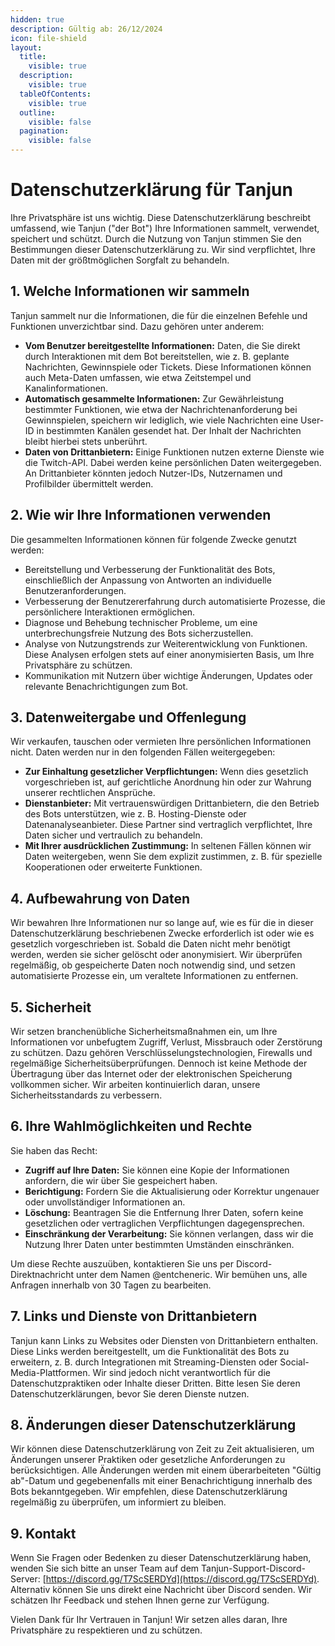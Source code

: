 ```yaml
---
hidden: true
description: Gültig ab: 26/12/2024
icon: file-shield
layout:
  title:
    visible: true
  description:
    visible: true
  tableOfContents:
    visible: true
  outline:
    visible: false
  pagination:
    visible: false
---
```



# Datenschutzerklärung für Tanjun

Ihre Privatsphäre ist uns wichtig. Diese Datenschutzerklärung beschreibt umfassend, wie Tanjun ("der Bot") Ihre Informationen sammelt, verwendet, speichert und schützt. Durch die Nutzung von Tanjun stimmen Sie den Bestimmungen dieser Datenschutzerklärung zu. Wir sind verpflichtet, Ihre Daten mit der größtmöglichen Sorgfalt zu behandeln.

## 1. Welche Informationen wir sammeln

Tanjun sammelt nur die Informationen, die für die einzelnen Befehle und Funktionen unverzichtbar sind. Dazu gehören unter anderem:

- **Vom Benutzer bereitgestellte Informationen:** Daten, die Sie direkt durch Interaktionen mit dem Bot bereitstellen, wie z. B. geplante Nachrichten, Gewinnspiele oder Tickets. Diese Informationen können auch Meta-Daten umfassen, wie etwa Zeitstempel und Kanalinformationen.
- **Automatisch gesammelte Informationen:** Zur Gewährleistung bestimmter Funktionen, wie etwa der Nachrichtenanforderung bei Gewinnspielen, speichern wir lediglich, wie viele Nachrichten eine User-ID in bestimmten Kanälen gesendet hat. Der Inhalt der Nachrichten bleibt hierbei stets unberührt.
- **Daten von Drittanbietern:** Einige Funktionen nutzen externe Dienste wie die Twitch-API. Dabei werden keine persönlichen Daten weitergegeben. An Drittanbieter könnten jedoch Nutzer-IDs, Nutzernamen und Profilbilder übermittelt werden.

## 2. Wie wir Ihre Informationen verwenden

Die gesammelten Informationen können für folgende Zwecke genutzt werden:

- Bereitstellung und Verbesserung der Funktionalität des Bots, einschließlich der Anpassung von Antworten an individuelle Benutzeranforderungen.
- Verbesserung der Benutzererfahrung durch automatisierte Prozesse, die persönlichere Interaktionen ermöglichen.
- Diagnose und Behebung technischer Probleme, um eine unterbrechungsfreie Nutzung des Bots sicherzustellen.
- Analyse von Nutzungstrends zur Weiterentwicklung von Funktionen. Diese Analysen erfolgen stets auf einer anonymisierten Basis, um Ihre Privatsphäre zu schützen.
- Kommunikation mit Nutzern über wichtige Änderungen, Updates oder relevante Benachrichtigungen zum Bot.

## 3. Datenweitergabe und Offenlegung

Wir verkaufen, tauschen oder vermieten Ihre persönlichen Informationen nicht. Daten werden nur in den folgenden Fällen weitergegeben:

- **Zur Einhaltung gesetzlicher Verpflichtungen:** Wenn dies gesetzlich vorgeschrieben ist, auf gerichtliche Anordnung hin oder zur Wahrung unserer rechtlichen Ansprüche.
- **Dienstanbieter:** Mit vertrauenswürdigen Drittanbietern, die den Betrieb des Bots unterstützen, wie z. B. Hosting-Dienste oder Datenanalyseanbieter. Diese Partner sind vertraglich verpflichtet, Ihre Daten sicher und vertraulich zu behandeln.
- **Mit Ihrer ausdrücklichen Zustimmung:** In seltenen Fällen können wir Daten weitergeben, wenn Sie dem explizit zustimmen, z. B. für spezielle Kooperationen oder erweiterte Funktionen.

## 4. Aufbewahrung von Daten

Wir bewahren Ihre Informationen nur so lange auf, wie es für die in dieser Datenschutzerklärung beschriebenen Zwecke erforderlich ist oder wie es gesetzlich vorgeschrieben ist. Sobald die Daten nicht mehr benötigt werden, werden sie sicher gelöscht oder anonymisiert. Wir überprüfen regelmäßig, ob gespeicherte Daten noch notwendig sind, und setzen automatisierte Prozesse ein, um veraltete Informationen zu entfernen.

## 5. Sicherheit

Wir setzen branchenübliche Sicherheitsmaßnahmen ein, um Ihre Informationen vor unbefugtem Zugriff, Verlust, Missbrauch oder Zerstörung zu schützen. Dazu gehören Verschlüsselungstechnologien, Firewalls und regelmäßige Sicherheitsüberprüfungen. Dennoch ist keine Methode der Übertragung über das Internet oder der elektronischen Speicherung vollkommen sicher. Wir arbeiten kontinuierlich daran, unsere Sicherheitsstandards zu verbessern.

## 6. Ihre Wahlmöglichkeiten und Rechte

Sie haben das Recht:

- **Zugriff auf Ihre Daten:** Sie können eine Kopie der Informationen anfordern, die wir über Sie gespeichert haben.
- **Berichtigung:** Fordern Sie die Aktualisierung oder Korrektur ungenauer oder unvollständiger Informationen an.
- **Löschung:** Beantragen Sie die Entfernung Ihrer Daten, sofern keine gesetzlichen oder vertraglichen Verpflichtungen dagegensprechen.
- **Einschränkung der Verarbeitung:** Sie können verlangen, dass wir die Nutzung Ihrer Daten unter bestimmten Umständen einschränken.

Um diese Rechte auszuüben, kontaktieren Sie uns per Discord-Direktnachricht unter dem Namen @entcheneric. Wir bemühen uns, alle Anfragen innerhalb von 30 Tagen zu bearbeiten.

## 7. Links und Dienste von Drittanbietern

Tanjun kann Links zu Websites oder Diensten von Drittanbietern enthalten. Diese Links werden bereitgestellt, um die Funktionalität des Bots zu erweitern, z. B. durch Integrationen mit Streaming-Diensten oder Social-Media-Plattformen. Wir sind jedoch nicht verantwortlich für die Datenschutzpraktiken oder Inhalte dieser Dritten. Bitte lesen Sie deren Datenschutzerklärungen, bevor Sie deren Dienste nutzen.

## 8. Änderungen dieser Datenschutzerklärung

Wir können diese Datenschutzerklärung von Zeit zu Zeit aktualisieren, um Änderungen unserer Praktiken oder gesetzliche Anforderungen zu berücksichtigen. Alle Änderungen werden mit einem überarbeiteten "Gültig ab"-Datum und gegebenenfalls mit einer Benachrichtigung innerhalb des Bots bekanntgegeben. Wir empfehlen, diese Datenschutzerklärung regelmäßig zu überprüfen, um informiert zu bleiben.

## 9. Kontakt

Wenn Sie Fragen oder Bedenken zu dieser Datenschutzerklärung haben, wenden Sie sich bitte an unser Team auf dem Tanjun-Support-Discord-Server: [https://discord.gg/T7ScSERDYd](https://discord.gg/T7ScSERDYd). Alternativ können Sie uns direkt eine Nachricht über Discord senden. Wir schätzen Ihr Feedback und stehen Ihnen gerne zur Verfügung.

Vielen Dank für Ihr Vertrauen in Tanjun! Wir setzen alles daran, Ihre Privatsphäre zu respektieren und zu schützen.

